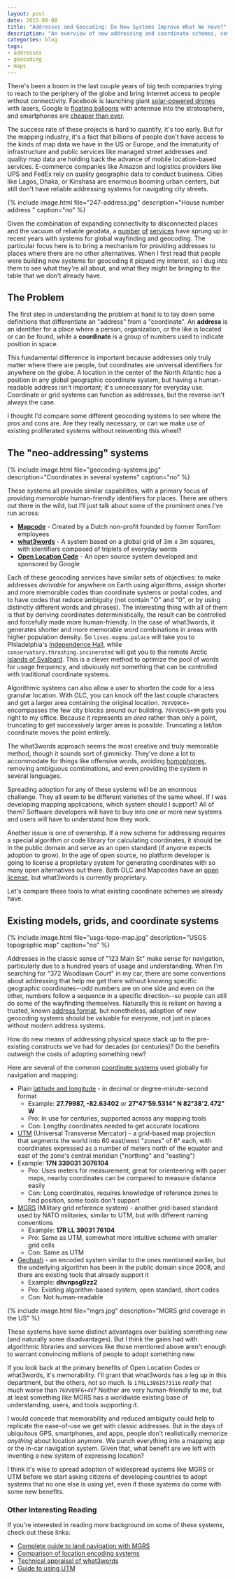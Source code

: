 ```yaml
---
layout: post
date: 2015-08-08
title: "Addresses and Geocoding: Do New Systems Improve What We Have?"
description: "An overview of new addressing and coordinate schemes, comparison of features, and an analysis of why they matter (or not)."
categories: blog
tags:
- addresses
- geocoding
- maps
---
```


There's been a boom in the last couple years of big tech companies trying to reach to the periphery of the globe and bring Internet access to people without connectivity. Facebook is launching giant [solar-powered drones](http://arstechnica.com/information-technology/2015/07/facebook-our-drones-will-use-lasers-to-deliver-10gbps-internet-access/ "Facebook: Our drones will use lasers to deliver 10Gbps Internet access") with lasers, Google is [floating balloons](http://www.google.com/loon/ "Google Project Loon") with antennae into the stratosphere, and smartphones are [cheaper than ever](http://qz.com/451844/africas-smartphone-market-is-on-the-rise-as-affordable-handsets-spur-growth/ "Africa’s smartphone market is on the rise as affordable handsets spur growth").

The success rate of these projects is hard to quantify, it's too early. But for the mapping industry, it's a fact that billions of people don't have access to the kinds of map data we have in the US or Europe, and the immaturity of infrastructure and public services like managed street addresses and quality map data are holding back the advance of mobile location-based services. E-commerce companies like Amazon and logistics providers like UPS and FedEx rely on quality geographic data to conduct business. Cities like Lagos, Dhaka, or Kinshasa are enormous booming urban centers, but still don't have reliable addressing systems for navigating city streets.

<!-- more -->

{% include image.html file="247-address.jpg" description="House number address " caption="no" %}

Given the combination of expanding connectivity to disconnected places and the vacuum of reliable geodata, a [number](http://what3words.com/ "what3words") [of](http://www.mapcode.com/ "mapcode") [services](http://openlocationcode.com/ "Open Location Code") have sprung up in recent years with systems for global wayfinding and geocoding. The particular focus here is to bring a mechanism for providing addresses to places where there are no other alternatives. When I first read that people were building new systems for geocoding it piqued my interest, so I dug into them to see what they're all about, and what they might be bringing to the table that we don't already have.

## The Problem

The first step in understanding the problem at hand is to lay down some definitions that differentiate an "address" from a "coordinate". An **address** is an identifier for a place where a person, organization, or the like is located or can be found, while a **coordinate** is a group of numbers used to indicate position in space.

This fundamental difference is important because addresses only truly matter where there are people, but coordinates are universal identifiers for anywhere on the globe. A location in the center of the North Atlantic _has_ a position in any global geographic coordinate system, but having a human-readable address isn't important; it's unnecessary for everyday use. Coordinate or grid systems can function as addresses, but the reverse isn't always the case.

I thought I'd compare some different geocoding systems to see where the pros and cons are. Are they really necessary, or can we make use of existing proliferated systems without reinventing this wheel?

## The "neo-addressing" systems

{% include image.html file="geocoding-systems.jpg" description="Coordinates in several systems" caption="no" %}

These systems all provide similar capabilities, with a primary focus of providing _memorable_ human-friendly identifiers for places. There are others out there in the wild, but I'll just talk about some of the prominent ones I've run across:

* [**Mapcode**](http://www.mapcode.com/ "Mapcodes") - Created by a Dutch non-profit founded by former TomTom employees
* [**what3words**](http://what3words.com/ "what3words") - A system based on a global grid of 3m x 3m squares, with identifiers composed of triplets of everyday words
* [**Open Location Code**](http://openlocationcode.com/ "Open Location Code") - An open source system developed and sponsored by Google

Each of these geocoding services have similar sets of objectives: to make addresses _derivable_ for anywhere on Earth using algorithms, assign shorter and more memorable codes than coordinate systems or postal codes, and to have codes that reduce ambiguity (not contain "O" and "0", or by using distinctly different words and phrases). The interesting thing with all of them is that by deriving coordinates deterministically, the result can be controlled and forcefully made more human-friendly. In the case of what3words, it generates shorter and more memorable word combinations in areas with higher population density. So `lives.magma.palace` will take you to Philadelphia's [Independence Hall](https://map.what3words.com/lives.magma.palace "Independence Hall on what3words"), while `conservatory.thrashing.incinerated` will get you to the remote Arctic [islands of Svalbard](https://map.what3words.com/conservatory.thrashing.incinerated "Svalbard on what3words"). This is a clever method to optimize the pool of words for usage frequency, and obviously not something that can be controlled with traditional coordinate systems.

Algorithmic systems can also allow a user to shorten the code for a less granular location. With OLC, you can knock off the last couple characters and get a larger area containing the original location. `76VVQ9C6+` encompasses the few city blocks around our building. `76VVQ9C6+9M` gets you right to my office. Because it represents an _area_ rather than only a point, truncating to get successively larger areas is possible. Truncating a lat/lon coordinate moves the point entirely.

The what3words approach seems the most creative and truly memorable method, though it sounds sort of gimmicky. They've done a lot to accommodate for things like offensive words, avoiding [homophones](https://en.wikipedia.org/wiki/Homophone), removing ambiguous combinations, and even providing the system in several languages.

Spreading adoption for any of these systems will be an enormous challenge. They all seem to be different varieties of the same wheel. If I was developing mapping applications, which system should I support? All of them? Software developers will have to buy into one or more new systems and users will have to understand how they work.

Another issue is one of ownership. If a new scheme for addressing requires a special algorithm or code library for calculating coordinates, it should be in the public domain and serve as an open standard (if anyone expects adoption to grow). In the age of open source, no platform developer is going to license a proprietary system for generating coordinates with so many open alternatives out there. Both OLC and Mapcodes have an [open license](http://www.apache.org/licenses/LICENSE-2.0.html "Apache License"), but what3words is currently proprietary.

Let's compare these tools to what existing coordinate schemes we already have.

## Existing models, grids, and coordinate systems

{% include image.html file="usgs-topo-map.jpg" description="USGS topographic map" caption="no" %}

Addresses in the classic sense of "123 Main St" make sense for navigation, particularly due to a hundred years of usage and understanding. When I'm searching for "372 Woodlawn Court" in my car, there are some conventions about addressing that help me get there without knowing specific geographic coordinates--odd numbers are on one side and even on the other, numbers follow a sequence in a specific direction--so people can still do some of the wayfinding themselves. Naturally this is reliant on having a trusted, known [address format](https://en.wikipedia.org/wiki/Address_(geography)#Mailing_address_format_by_country "Mailing address formats around the world"), but nonetheless, adoption of new geocoding systems should be valuable for everyone, not just in places without modern address systems.

How do new means of addressing physical space stack up to the pre-existing constructs we've had for decades (or centuries)? Do the benefits outweigh the costs of adopting something new?

Here are several of the common [coordinate systems](https://en.wikipedia.org/wiki/Geographic_coordinate_system "Geographic coordinate systems") used globally for navigation and mapping:

* Plain [latitude and longitude](https://en.wikipedia.org/wiki/Decimal_degrees "Decimal degrees") - in decimal or degree-minute-second format
  * Example: **27.79987, -82.63402** or **27°47'59.5314" N 82°38'2.472" W**
  * Pro: In use for centuries, supported across any mapping tools
  * Con: Lengthy coordinates needed to get accurate locations
* [UTM](https://en.wikipedia.org/wiki/Universal_Transverse_Mercator_coordinate_system) (Universal Transverse Mercator) - a grid-based map projection that segments the world into 60 east/west "zones" of 6° each, with coordinates expressed as a number of meters north of the equator and east of the zone's central meridian ("northing" and "easting")
* Example: **17N 339031 3076104**
  * Pro: Uses meters for measurement, great for orienteering with paper maps, nearby coordinates can be compared to measure distance easily
  * Con: Long coordinates, requires knowledge of reference zones to find position, some tools don't support
* [MGRS](https://en.wikipedia.org/wiki/Military_grid_reference_system) (Military grid reference system) - another grid-based standard used by NATO militaries, similar to UTM, but with different naming conventions
  * Example: **17R LL 39031 76104**
  * Pro: Same as UTM, somewhat more intuitive scheme with smaller grid cells
  * Con: Same as UTM
* [Geohash](https://en.wikipedia.org/wiki/Geohash) - an encoded system similar to the ones mentioned earlier, but the underlying algorithm has been in the public domain since 2008, and there are existing tools that already support it
  * Example: **dhvnpsg9zz2**
  * Pro: Existing algorithm-based system, open standard, short codes
  * Con: Not human-readable

{% include image.html file="mgrs.jpg" description="MGRS grid coverage in the US" %}

These systems have some distinct advantages over building something new (and naturally some disadvantages). But I think the gains had with algorithmic libraries and services like those mentioned above aren't enough to warrant convincing millions of people to adopt something new.

If you look back at the primary benefits of Open Location Codes or what3words, it's memorability. I'll grant that what3words has a leg up in this department, but the others, not so much. Is `17RLL3861573116` _really_ that much worse than `76VVQ9F6+4V`? Neither are very human-friendly to me, but at least something like MGRS has a worldwide existing base of understanding, users, and tools supporting it.

I would concede that memorability and reduced ambiguity could help to replicate the ease-of-use we get with classic addresses. But in the days of ubiquitous GPS, smartphones, and apps, people don't realistically memorize _anything_ about location anymore. We punch everything into a mapping app or the in-car navigation system. Given that, what benefit are we left with inventing a new system of expressing location?

I think it's wise to spread adoption of widespread systems like MGRS or UTM before we start asking citizens of developing countries to adopt systems that no one else is using yet, even if those systems do come with some new benefits.

### Other Interesting Reading

If you're interested in reading more background on some of these systems, check out these links:

* [Complete guide to land navigation with MGRS](http://www.itstactical.com/skillcom/navigation/the-complete-guide-to-land-navigation-with-the-military-grid-reference-system/ "Complete guide to land navigation with MGRS")
* [Comparison of location encoding systems](https://github.com/google/open-location-code/blob/master/docs/comparison.adoc "Comparison of location encoding systems")
* [Technical appraisal of what3words](https://vip-eu.file-content.com/directlink/buxfi-tylwgg-vuxd3rmo/What3Words%20-%20Technical%20Appraisal%20V1.1.pdf?cell=2 "Technical review of what3words")
* [Guide to using UTM](https://www.maptools.com/tutorials/utm/quick_guide "Guide to using UTM")

